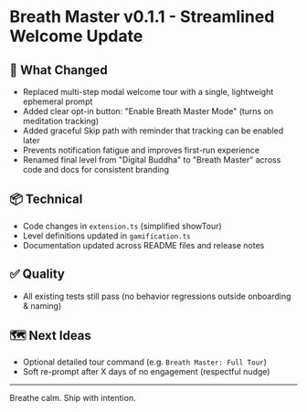# Breath Master v0.1.1 - Streamlined Welcome Update

## 🔄 What Changed
- Replaced multi-step modal welcome tour with a single, lightweight ephemeral prompt
- Added clear opt-in button: "Enable Breath Master Mode" (turns on meditation tracking)
- Added graceful Skip path with reminder that tracking can be enabled later
- Prevents notification fatigue and improves first-run experience
- Renamed final level from "Digital Buddha" to "Breath Master" across code and docs for consistent branding

## 📦 Technical
- Code changes in `extension.ts` (simplified showTour)
- Level definitions updated in `gamification.ts`
- Documentation updated across README files and release notes

## ✅ Quality
- All existing tests still pass (no behavior regressions outside onboarding & naming)

## 🗺️ Next Ideas
- Optional detailed tour command (e.g. `Breath Master: Full Tour`)
- Soft re-prompt after X days of no engagement (respectful nudge)

---
Breathe calm. Ship with intention.
